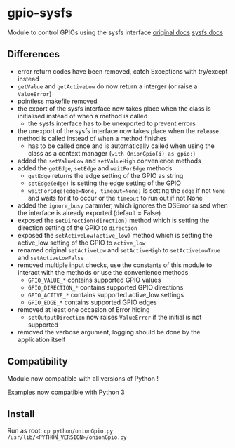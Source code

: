 # gpio-sysfs
Module to control GPIOs using the sysfs interface
[original docs](https://docs.onion.io/omega2-docs/gpio-python-module.html) [sysfs docs](https://www.kernel.org/doc/html/v5.5/driver-api/gpio/legacy.html#sysfs-interface-for-userspace-optional)

## Differences

 - error return codes have been removed, catch Exceptions with try/except instead
 - `getValue` and `getActiveLow` do now return a interger (or raise a `ValueError`)
 - pointless makefile removed
 - the export of the sysfs interface now takes place when the class is initialised instead of when a method is called
    - the sysfs interface has to be unexported to prevent errors
 - the unexport of the sysfs interface now takes place when the `release` method is called instead of when a method finishes
   - has to be called once and is automatically called when using the class as a context manager (`with OnionGpio(i) as gpio:`)
 - added the `setValueLow` and `setValueHigh` convenience methods
 - added the `getEdge`, `setEdge` and `waitForEdge` methods
    - `getEdge` returns the edge setting of the GPIO as string
    - `setEdge(edge)` is setting the edge setting of the GPIO
    - `waitForEdge(edge=None, timeout=None)` is setting the `edge` if not `None` and waits for it to occur or the `timeout` to run out if not None
 - added the `ignore_busy` paramter, which ignores the OSError raised when the interface is already exported (default = False)
 - exposed the `setDirection(direction)` method which is setting the direction setting of the GPIO to `direction`
 - exposed the `setActiveLow(active_low)` method which is setting the active_low setting of the GPIO to `active_low` 
 - renamed original `setActiveLow` and `setActiveHigh` to `setActiveLowTrue` and `setActiveLowFalse`
 - removed multiple input checks, use the constants of this module to interact with the methods or use the convenience methods
    - `GPIO_VALUE_*` contains supported GPIO values
    - `GPIO_DIRECTION_*` contains supported GPIO directions
    - `GPIO_ACTIVE_*` contains supported active_low settings
    - `GPIO_EDGE_*` contains supported GPIO edges
 - removed at least one occasion of Error hiding
    - `setOutputDirection` now raises `ValueError` if the initial is not supported
 - removed the verbose argument, logging should be done by the application itself

## Compatibility

Module now compatible with all versions of Python !

Examples now compatible with Python 3

## Install

Run as root: `cp python/onionGpio.py /usr/lib/<PYTHON_VERSION>/onionGpio.py`
